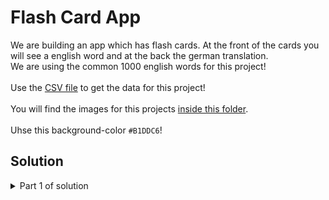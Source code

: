# Flash Card App

We are building an app which has flash cards. At the front of the cards you will see a english word and at the back the german translation.
<br>
We are using the common 1000 english words for this project!
<br>
<br>
Use the [CSV file](https://github.com/Olexandr-Andriyenko/Python-learning-path/blob/main/Files/data_flash_card.csv) to get the data for this project!
<br>
<br>
You will find the images for this projects [inside this folder](https://github.com/Olexandr-Andriyenko/Python-learning-path/tree/main/illustrations/flash_card_images).
<br>
<br>
Uhse this background-color `#B1DDC6`!

## Solution

<details>
 <summary>Part 1 of solution</summary>

 Pick a random word and change the words randomly by pressing one of the buttons.
 Use the pandas libary to read the csv!
  
  ```python
# ------------ MODULES ------------ #
import tkinter as tk
import pandas as pd

# ------------ CONSTANTS ------------ #
BACKGROUND_COLOR = "#B1DDC6"
FRONT_1= ("Ariel", 40, "italic")
FRONT_2 = ("Ariel", 60, "bold")
import random

# ------------ DATA READ ------------ #
# Save the csv file inside a dataframe
df = pd.read_csv("data_flash_card.csv")
df_dict = df.to_dict(orient="records")  # Convert df to dictionary

# ------------ FUNCTIONS ------------ #
def next_card():
    current_card = random.choice(df_dict)
    random_word = current_card["English"]
    canvas.itemconfig(card_title, text="English")
    canvas.itemconfig(card_word, text=random_word)


# ------------ UI SETUP ------------ #
root = tk.Tk()
root.title("Flash Card")
root.config(padx=50, pady=50, background=BACKGROUND_COLOR)

# Canvas
image_front = tk.PhotoImage(file="card_front.png")
canvas = tk.Canvas(height=526, width=800, background=BACKGROUND_COLOR, highlightthickness=0)
canvas.create_image(400, 263, image=image_front)
canvas.grid(row=0, column=0, columnspan=2)
# Text on Canvas
card_title = canvas.create_text(400, 150, text="Title", font=FRONT_1)
card_word = canvas.create_text(400, 263, text="word", font=FRONT_2)

# Buttons
cross_image = tk.PhotoImage(file="wrong.png")
unknown_button = tk.Button(image=cross_image, command=next_card)
unknown_button.grid(row=1, column=0)

check_image = tk.PhotoImage(file="right.png")
know_button = tk.Button(image=check_image, command=next_card)
know_button.grid(row=1, column=1)

# Call here the function next_card, to show at the start the first word!
next_card()





root.mainloop()

  ```
  
</details>


